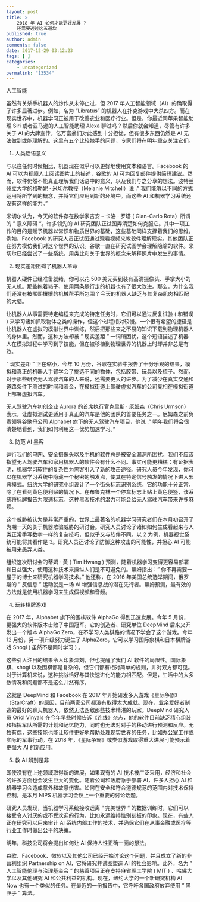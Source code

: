 ```yaml
---
layout: post
title: >
    2018 年 AI 如何才能更好发展 ?
    还需要迈过这五道坎
published: true
author: admin
comments: false
date: 2017-12-29 03:12:23
tags: [ ]
categories:
    - uncategorized
permalink: "13534"
---
```

人工智能

虽然有关杀手机器人的炒作从未停止过，但 2017 年人工智能领域（AI）的确取得了许多显著进步。例如，名为 &#8220;Libratus&#8221; 的机器人在扑克游戏中大杀四方。而在现实世界中，机器学习正被用于改善农业和医疗行业。但是，你最近同苹果智能助理 Siri 或者亚马逊的人工智能助理 Alexa 聊过吗 ? 然后你就会知道，尽管有许多关于 AI 的大肆宣传，亿万富翁们对此感到十分担忧，但有很多东西仍然是 AI 无法做到或能理解的。这里有五个比较棘手的问题，专家们将在明年重点关注它们。

1. 人类话语意义


  
    
  


与以往任何时候相比，机器现在似乎可以更好地使用文本和语言。Facebook 的 AI 可以为视障人士阅读图片上的描述，谷歌的 AI 可为回复邮件提供简短建议。然而，软件仍然不能真正理解我们话语中的意义，以及我们与之分享的想法。波特兰州立大学的梅勒妮 · 米切尔教授（Melanie Mitchell）说 :&#8221; 我们能够以不同的方式运用将所学到的概念，并将它们应用到新的环境中。而这些 AI 和机器学习系统还没有这样的能力。&#8221;

米切尔认为，今天的软件存在数学家吉安 &#8211; 卡洛 · 罗塔 ( Gian-Carlo Rota）所谓的 &#8221; 意义障碍 &#8220;。许多领先的 AI 研究团队正试图弄清楚如何克服它。其中一项工作的目的是赋予机器以常识和物质世界的基础，这些基础同样支撑着我们的思维。例如，Facebook 的研究人员正试图通过观看视频来教软件理解现实。其他团队正在努力模仿我们对这个世界的认识。谷歌一直在研究试图学会理解隐喻的软件。米切尔已经尝试了一些系统，用类比和关于世界的概念来解释照片中发生的事情。

2. 现实差距阻碍了机器人革命


  
    
  


机器人硬件已经准备就绪，你可以花 500 美元买到装有高清摄像头、手掌大小的无人机。那些拖着箱子、使用两条腿行走的机器也有了很大改进。那么，为什么我们还没有被熙熙攘攘的机械帮手所包围 ? 今天的机器人缺乏与其复杂肌肉相匹配的大脑。

让机器人从事需要特定编程来完成的特定任务时，它们可以通过反复试验 ( 和错误 ) 来学习诸如抓取物体之类的操作，但这个过程相对较慢。一个很有希望的捷径是让机器人在虚拟的模拟世界中训练，然后把那些来之不易的知识下载到物理机器人的身体里。然而，这种方法却被 &#8221; 现实差距 &#8221; 一词所困扰，这个短语描述了机器人在模拟过程中学习到了技能，但在被移植到物理世界的机器上时却并非总是有效。

&#8221; 现实差距 &#8221; 正在缩小，今年 10 月份，谷歌在实验中报告了十分乐观的结果，模拟和真正的机器人手臂学会了挑选不同的物体，包括胶带、玩具以及梳子。然而，对于那些研究无人驾驶汽车的人来说，还需要更大的进步。为了减少在真实交通和道路条件下测试的时间和资金，在模拟街道上驾驶虚拟汽车的公司竞相在模拟街道上部署虚拟汽车。

无人驾驶汽车初创企业 Aurora 的首席执行官克里斯 · 厄姆森（Chris Urmson）表示，让虚拟测试更适用于真正的汽车是他的团队的首要任务之一。厄姆森之前负责领导谷歌母公司 Alphabet 旗下的无人驾驶汽车项目，他说 :&#8221; 明年我们将会很清楚地看到，我们如何利用这一优势加速学习。&#8221;

3. 防范 AI 黑客


  
    
  


运行我们的电网、安全摄像头以及手机的软件总是被安全漏洞所困扰，我们不应该指望无人驾驶汽车和家用机器人的软件会有什么不同。事实可能更糟糕：有证据表明，机器学习软件的复杂性为黑客引入了新的攻击途径。研究人员今年发现，你可以在机器学习系统中隐藏一个秘密的触发点，使其在特定信号触发的情况下进入邪恶模式。纽约大学的研究小组设计了一个街头标志识别系统，它的功能十分正常，除了在看到黄色便利贴的情况下。在布鲁克林一个停车标志上贴上黄色便签，该系统将标牌报告为限速标志。这种黑客技术的潜力可能会给无人驾驶汽车带来许多麻烦。

这个威胁被认为是非常严重的，世界上最著名的机器学习研究者们在本月初召开了为期一天的关于机器欺骗威胁的研讨会。研究人员讨论了诸如如何生成看起来与人类正常手写数字一样的复杂技巧，但似乎又与软件不同。以 2 为例，机器视觉系统可能将其看作是 3。研究人员还讨论了防御这种攻击的可能性，并担心 AI 可能被用来愚弄人类。

组织这次研讨会的蒂姆 · 黄 ( Tim Hwang ) 预测，随着机器学习变得更容易部署和日益强大，使用这种技术来操纵人们是不可避免的。蒂姆指出：&#8221; 你不再需要一屋子的博士来研究机器学习技术。&#8221; 他还称，在 2016 年美国总统选举期间，俄罗斯的 &#8221; 反信息 &#8221; 运动就是一场 AI 增强信息战的潜在先行者。蒂姆预测，最有效的方法就是使用机器学习来生成假视频和音频。

4. 玩转棋牌游戏


  
    
  


在 2017 年，Alphabet 旗下的围棋软件 AlphaGo 得到迅速发展。今年 5 月份，更强大的软件版本击败了中国冠军。它的创造者、研究单位 DeepMind 后来又开发出一个版本 AlphaGo Zero，在不学习人类棋路的情况下学会了这个游戏。今年 12 月份，另一项升级努力诞生了 AlphaZero，它可以学习国际象棋和日本棋牌游戏 Shogi ( 虽然不是同时学习 ) 。

这些引人注目的结果令人印象深刻，但也提醒了我们 AI 软件的局限性。国际象棋、shogi 以及围棋都是复杂的，但它们都有相对简单的规则，并对双方都可见。对于计算机来说，这种挑战恰好与其快速进化的能力相匹配。但是，生活中的大多数情况和问题都不是这么井然有序。

这就是 DeepMind 和 Facebook 在 2017 年开始研发多人游戏《星际争霸》（StarCraft）的原因，目前两家公司都没有取得太大成就。现在，业余爱好者制造的最好的聊天机器人，依然无法匹敌那些技术精湛的玩家。DeepMind 研究人员 Oriol Vinyals 在今年早些时候告诉《连线》杂志，他的软件目前缺乏精心组装和指挥军队所需的计划和记忆能力，同时也无法对对手的移动进行预测和反应。无独有偶，这些技能也能让软件更好地帮助处理现实世界的任务，比如办公室工作或实际的军事行动。在 2018 年，《星际争霸》或类似游戏取得重大进展可能预示着更强大 AI 的新应用。

5. 教 AI 辨别是非


  
    
  


即使没有在上述领域取得新的进展，如果现有的 AI 技术被广泛采用，经济和社会的许多方面也会发生巨大的变化。随着公司和政府急于部署 AI，许多人担心 AI 和机器学习会造成意外和故意伤害。如何在安全和符合道德规范的范围内对技术保持控制，是本月 NIPS 机器学习会议上一个重要的讨论话题。

研究人员发现，当机器学习系统接收远离 &#8221; 完美世界 &#8221; 的数据训练时，它们可以接受令人讨厌的或不受欢迎的行为，比如永远维持性别刻板的印象。现在，有些人正在研究可以用来审计 AI 系统内部工作的技术，并确保它们在从事金融或医疗等行业工作时做出公平的决策。

明年，科技公司将会提出如何让 AI 保持人性正确一面的想法。

谷歌、Facebook、微软以及其他公司已经开始讨论这个问题，并且成立了新的非营利组织 Partnership on AI，它将研究并试图塑造 AI 的社会影响。此外，名为 &#8221; 人工智能伦理与治理基金会 &#8221; 的慈善项目正在支持麻省理工学院 ( MIT ) 、哈佛大学以及其他研究 AI 和公共利益的机构。现在，纽约大学的一个新研究机构 AI Now 也有一个类似的任务。在最近的一份报告中，它呼吁各国政府放弃使用 &#8221; 黑匣子 &#8221; 算法。